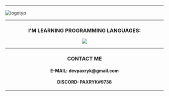 
<hr>

![logotyp](https://user-images.githubusercontent.com/118128400/216459561-39cd57e6-5a80-4ff9-afb5-75044db1f4a3.png)


<hr>
 <h3 align="center">I'M LEARNING PROGRAMMING LANGUAGES:</h3>


<p align="center">
  <a href="https://skillicons.dev">
    <img src="https://skillicons.dev/icons?i=html,css,js,py,cpp,java" />
  </a>
</p>
<hr>
 <h3 align="center">CONTACT ME</h3>
<h4 align="center">E-MAIL: devpaxryk@gmail.com</h4>
<h4 align="center"> DISCORD: PAXRYK#9738</h4>
<hr>
